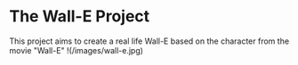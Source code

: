 # The Wall-E Project
This project aims to create a real life Wall-E based on the character from the movie "Wall-E"
!(/images/wall-e.jpg)
